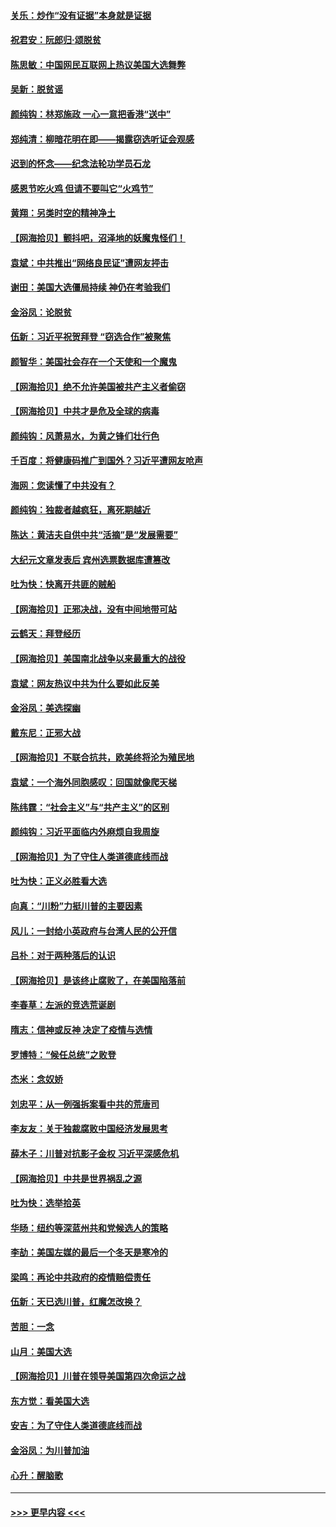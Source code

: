 #### [关乐：炒作“没有证据”本身就是证据](../pages/nsc993/n12583146.md?t=11300602) 
#### [祝君安：阮郎归‧颂脱贫](../pages/nsc993/n12583119.md?t=11300602) 
#### [陈思敏：中国网民互联网上热议美国大选舞弊](../pages/nsc993/n12582845.md?t=11300602) 
#### [吴新：脱贫谣](../pages/nsc993/n12580839.md?t=11300602) 
#### [颜纯钩：林郑施政 一心一意把香港“送中”](../pages/nsc993/n12580805.md?t=11300602) 
#### [郑纯清：柳暗花明在即——揭露窃选听证会观感](../pages/nsc993/n12580795.md?t=11300602) 
#### [迟到的怀念——纪念法轮功学员石龙](../pages/nsc993/n12580245.md?t=11300602) 
#### [感恩节吃火鸡  但请不要叫它“火鸡节”](../pages/nsc993/n12580252.md?t=11300602) 
#### [黄翔：另类时空的精神净土](../pages/nsc993/n12578638.md?t=11300602) 
#### [【网海拾贝】颤抖吧，沼泽地的妖魔鬼怪们！](../pages/nsc993/n12578552.md?t=11300602) 
#### [袁斌：中共推出“网络良民证”遭网友抨击](../pages/nsc993/n12578511.md?t=11300602) 
#### [谢田：美国大选僵局持续 神仍在考验我们](../pages/nsc993/n12577432.md?t=11300602) 
#### [金浴凤：论脱贫](../pages/nsc993/n12576386.md?t=11300602) 
#### [伍新：习近平祝贺拜登 “窃选合作”被聚焦](../pages/nsc993/n12576358.md?t=11300602) 
#### [颜智华：美国社会存在一个天使和一个魔鬼](../pages/nsc993/n12574299.md?t=11300602) 
#### [【网海拾贝】绝不允许美国被共产主义者偷窃](../pages/nsc993/n12573396.md?t=11300602) 
#### [【网海拾贝】中共才是危及全球的病毒](../pages/nsc993/n12571204.md?t=11300602) 
#### [颜纯钩：风萧易水，为黄之锋们壮行色](../pages/nsc993/n12571487.md?t=11300602) 
#### [千百度：将健康码推广到国外？习近平遭网友呛声](../pages/nsc993/n12570808.md?t=11300602) 
#### [海网：您读懂了中共没有？](../pages/nsc993/n12570487.md?t=11300602) 
#### [颜纯钩：独裁者越疯狂，离死期越近](../pages/nsc993/n12569055.md?t=11300602) 
#### [陈达：黄洁夫自供中共“活摘”是“发展需要”](../pages/nsc993/n12568541.md?t=11300602) 
#### [大纪元文章发表后 宾州选票数据库遭篡改](../pages/nsc993/n12568105.md?t=11300602) 
#### [吐为快：快离开共匪的贼船](../pages/nsc993/n12568462.md?t=11300602) 
#### [【网海拾贝】正邪决战，没有中间地带可站](../pages/nsc993/n12568439.md?t=11300602) 
#### [云鹤天：拜登经历](../pages/nsc993/n12567294.md?t=11300602) 
#### [【网海拾贝】美国南北战争以来最重大的战役](../pages/nsc993/n12567247.md?t=11300602) 
#### [袁斌：网友热议中共为什么要如此反美](../pages/nsc993/n12567162.md?t=11300602) 
#### [金浴凤：美选探幽](../pages/nsc993/n12567147.md?t=11300602) 
#### [戴东尼：正邪大战](../pages/nsc993/n12567033.md?t=11300602) 
#### [【网海拾贝】不联合抗共，欧美终将沦为殖民地](../pages/nsc993/n12565068.md?t=11300602) 
#### [袁斌：一个海外同胞感叹：回国就像爬天梯](../pages/nsc993/n12564986.md?t=11300602) 
#### [陈纬霆：“社会主义”与“共产主义”的区别](../pages/nsc993/n12562417.md?t=11300602) 
#### [颜纯钩：习近平面临内外麻烦自我周旋](../pages/nsc993/n12563356.md?t=11300602) 
#### [【网海拾贝】为了守住人类道德底线而战](../pages/nsc993/n12562542.md?t=11300602) 
#### [吐为快：正义必胜看大选](../pages/nsc993/n12561967.md?t=11300602) 
#### [向真：“川粉”力挺川普的主要因素](../pages/nsc993/n12560774.md?t=11300602) 
#### [风儿：一封给小英政府与台湾人民的公开信](../pages/nsc993/n12560581.md?t=11300602) 
#### [吕朴：对于两种落后的认识](../pages/nsc993/n12560492.md?t=11300602) 
#### [【网海拾贝】是该终止腐败了，在美国陷落前](../pages/nsc993/n12559936.md?t=11300602) 
#### [李春草：左派的竞选荒诞剧](../pages/nsc993/n12558380.md?t=11300602) 
#### [隋志：信神或反神 决定了疫情与选情](../pages/nsc993/n12558255.md?t=11300602) 
#### [罗博特：“候任总统”之败登](../pages/nsc993/n12558189.md?t=11300602) 
#### [杰米：念奴娇](../pages/nsc993/n12558174.md?t=11300602) 
#### [刘忠平：从一例强拆案看中共的荒唐司](../pages/nsc993/n12558036.md?t=11300602) 
#### [李友友：关于独裁腐败中国经济发展思考](../pages/nsc993/n12558004.md?t=11300602) 
#### [薛木子：川普对抗影子金权 习近平深感危机](../pages/nsc993/n12557342.md?t=11300602) 
#### [【网海拾贝】中共是世界祸乱之源](../pages/nsc993/n12555353.md?t=11300602) 
#### [吐为快：选举拾英](../pages/nsc993/n12555041.md?t=11300602) 
#### [华旸：纽约等深蓝州共和党候选人的策略](../pages/nsc993/n12554309.md?t=11300602) 
#### [李劼：美国左媒的最后一个冬天是寒冷的](../pages/nsc993/n12552947.md?t=11300602) 
#### [梁鸣：再论中共政府的疫情赔偿责任](../pages/nsc993/n12553012.md?t=11300602) 
#### [伍新：天已选川普，红魔怎改换？](../pages/nsc993/n12552970.md?t=11300602) 
#### [苦胆：一念](../pages/nsc993/n12552957.md?t=11300602) 
#### [山月：美国大选](../pages/nsc993/n12552446.md?t=11300602) 
#### [【网海拾贝】川普在领导美国第四次命运之战](../pages/nsc993/n12551973.md?t=11300602) 
#### [东方觉：看美国大选](../pages/nsc993/n12551647.md?t=11300602) 
#### [安吉：为了守住人类道德底线而战](../pages/nsc993/n12551111.md?t=11300602) 
#### [金浴凤：为川普加油](../pages/nsc993/n12551085.md?t=11300602) 
#### [心升：醒脑歌](../pages/nsc993/n12550984.md?t=11300602) 

----
#### [ >>> 更早内容 <<< ](../indexes/nsc993-earlier.md)

